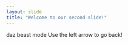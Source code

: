 ```yaml
---
layout: slide
title: "Welcome to our second slide!"
---
```

daz beast mode
Use the left arrow to go back!